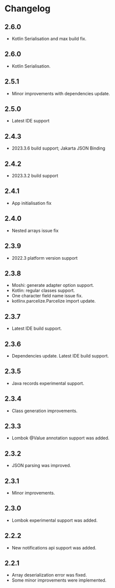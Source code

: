 # Changelog

## 2.6.0
- Kotlin Serialisation and max build fix.

## 2.6.0
- Kotlin Serialisation.

## 2.5.1
- Minor improvements with dependencies update.

## 2.5.0
- Latest IDE support

## 2.4.3
- 2023.3.6 build support; Jakarta JSON Binding

## 2.4.2
- 2023.3.2 build support

## 2.4.1
- App initialisation fix

## 2.4.0
- Nested arrays issue fix

## 2.3.9
- 2022.3 platform version support

## 2.3.8
- Moshi: generate adapter option support.
- Kotlin: regular classes support.
- One character field name issue fix.
- kotlinx.parcelize.Parcelize import update.

## 2.3.7

- Latest IDE build support.

## 2.3.6

- Dependencies update. Latest IDE build support.

## 2.3.5

- Java records experimental support.

## 2.3.4

- Class generation improvements.

## 2.3.3

- Lombok @Value annotation support was added.

## 2.3.2

- JSON parsing was improved.

## 2.3.1

- Minor improvements.

## 2.3.0

- Lombok experimental support was added.

## 2.2.2

- New notifications api support was added.

## 2.2.1

- Array deserialization error was fixed.
- Some minor improvements were implemented.

